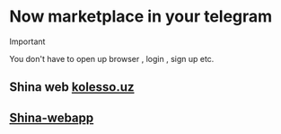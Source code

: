 # Now marketplace in your telegram
> [!IMPORTANT]
> You don't have to open up browser , login , sign up etc. 


## Shina web [kolesso.uz](https://kolesso.uz)


## [Shina-webapp](https://t.me/kolesso_uz_bot)


